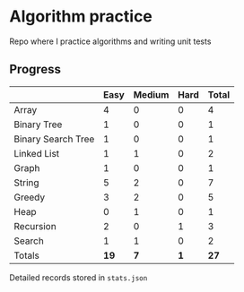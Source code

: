 # Algorithm practice

Repo where I practice algorithms and writing unit tests

<!-- note: currently i am not testing for python, as i have not (yet) learned any python testing frameworks. -->
<!-- todo: display the json data in some online visualization (probably with github pages). -->

## Progress

<!-- { javascript: 19, python: 7, both: 1 } -->
| |Easy|Medium|Hard|Total|
|-|-|-|-|-|
|Array|4|0|0|4|
|Binary Tree|1|0|0|1|
|Binary Search Tree|1|0|0|1|
|Linked List|1|1|0|2|
|Graph|1|0|0|1|
|String|5|2|0|7|
|Greedy|3|2|0|5|
|Heap|0|1|0|1|
|Recursion|2|0|1|3|
|Search|1|1|0|2|
|Totals|**19**|**7**|**1**|**27**|

Detailed records stored in `stats.json`
